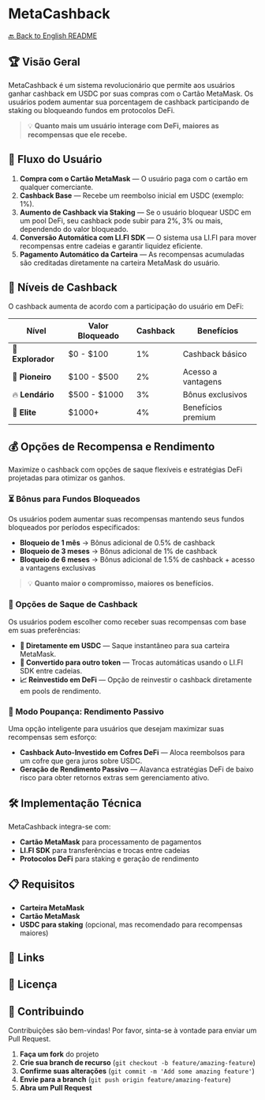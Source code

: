 # MetaCashback

[🔙 Back to English README](../README.md)

## 🏆 Visão Geral
MetaCashback é um sistema revolucionário que permite aos usuários ganhar cashback em USDC por suas compras com o Cartão MetaMask. Os usuários podem aumentar sua porcentagem de cashback participando de staking ou bloqueando fundos em protocolos DeFi.

> 💡 **Quanto mais um usuário interage com DeFi, maiores as recompensas que ele recebe.**

## 🚀 Fluxo do Usuário

1. **Compra com o Cartão MetaMask** — O usuário paga com o cartão em qualquer comerciante.
2. **Cashback Base** — Recebe um reembolso inicial em USDC (exemplo: 1%).
3. **Aumento de Cashback via Staking** — Se o usuário bloquear USDC em um pool DeFi, seu cashback pode subir para 2%, 3% ou mais, dependendo do valor bloqueado.
4. **Conversão Automática com LI.FI SDK** — O sistema usa LI.FI para mover recompensas entre cadeias e garantir liquidez eficiente.
5. **Pagamento Automático da Carteira** — As recompensas acumuladas são creditadas diretamente na carteira MetaMask do usuário.

## 🎯 Níveis de Cashback

O cashback aumenta de acordo com a participação do usuário em DeFi:

| Nível | Valor Bloqueado | Cashback | Benefícios |
|-------|----------------|----------|------------|
| 🔰 **Explorador** | $0 - $100 | 1% | Cashback básico |
| 🚀 **Pioneiro** | $100 - $500 | 2% | Acesso a vantagens |
| 🔥 **Lendário** | $500 - $1000 | 3% | Bônus exclusivos |
| 👑 **Elite** | $1000+ | 4% | Benefícios premium |

## 💰 Opções de Recompensa e Rendimento

Maximize o cashback com opções de saque flexíveis e estratégias DeFi projetadas para otimizar os ganhos.

### ⏳ Bônus para Fundos Bloqueados

Os usuários podem aumentar suas recompensas mantendo seus fundos bloqueados por períodos especificados:

- **Bloqueio de 1 mês** → Bônus adicional de 0.5% de cashback
- **Bloqueio de 3 meses** → Bônus adicional de 1% de cashback
- **Bloqueio de 6 meses** → Bônus adicional de 1.5% de cashback + acesso a vantagens exclusivas

> 💡 **Quanto maior o compromisso, maiores os benefícios.**

### 🔄 Opções de Saque de Cashback

Os usuários podem escolher como receber suas recompensas com base em suas preferências:

- **💸 Diretamente em USDC** — Saque instantâneo para sua carteira MetaMask.
- **🔄 Convertido para outro token** — Trocas automáticas usando o LI.FI SDK entre cadeias.
- **📈 Reinvestido em DeFi** — Opção de reinvestir o cashback diretamente em pools de rendimento.

### 🏦 Modo Poupança: Rendimento Passivo

Uma opção inteligente para usuários que desejam maximizar suas recompensas sem esforço:

- **Cashback Auto-Investido em Cofres DeFi** — Aloca reembolsos para um cofre que gera juros sobre USDC.
- **Geração de Rendimento Passivo** — Alavanca estratégias DeFi de baixo risco para obter retornos extras sem gerenciamento ativo.

## 🛠️ Implementação Técnica

MetaCashback integra-se com:

- **Cartão MetaMask** para processamento de pagamentos
- **LI.FI SDK** para transferências e trocas entre cadeias
- **Protocolos DeFi** para staking e geração de rendimento

## 📋 Requisitos

- **Carteira MetaMask**
- **Cartão MetaMask**
- **USDC para staking** (opcional, mas recomendado para recompensas maiores)

## 🔗 Links

## 📄 Licença

## 👥 Contribuindo

Contribuições são bem-vindas! Por favor, sinta-se à vontade para enviar um Pull Request.

1. **Faça um fork** do projeto
2. **Crie sua branch de recurso** (`git checkout -b feature/amazing-feature`)
3. **Confirme suas alterações** (`git commit -m 'Add some amazing feature'`)
4. **Envie para a branch** (`git push origin feature/amazing-feature`)
5. **Abra um Pull Request**
